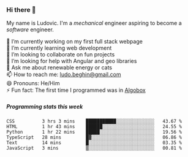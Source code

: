 ### Hi there 👋

My name is Ludovic. I'm a *mechanical* engineer aspiring to become a *software* engineer.

 🔭 I’m currently working on my first full stack webpage<br/>
 🌱 I’m currently learning web development<br/>
 👯 I’m looking to collaborate on fun projects<br/>
 🤔 I’m looking for help with Angular and geo libraries<br/>
 💬 Ask me about renewable energy or cats<br/>
 📫 How to reach me: ludo.beghin@gmail.com<br/>
 😄 Pronouns: He/Him<br/>
 ⚡ Fun fact: The first time I programmed was in [Algobox](https://fr.wikipedia.org/wiki/Algobox)<br/>

##### Programming stats this week
<!--START_SECTION:waka-->

```text
CSS          3 hrs 3 mins    ███████████░░░░░░░░░░░░░░   43.67 %
HTML         1 hr 43 mins    ██████░░░░░░░░░░░░░░░░░░░   24.55 %
Python       1 hr 22 mins    █████░░░░░░░░░░░░░░░░░░░░   19.56 %
TypeScript   28 mins         █▓░░░░░░░░░░░░░░░░░░░░░░░   06.86 %
Text         14 mins         █░░░░░░░░░░░░░░░░░░░░░░░░   03.35 %
JavaScript   3 mins          ▒░░░░░░░░░░░░░░░░░░░░░░░░   00.81 %
```

<!--END_SECTION:waka-->
